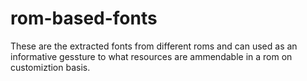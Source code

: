 # rom-based-fonts
These are the extracted fonts from different roms and can used as an informative gessture to what resources are ammendable in a rom on customiztion basis.
